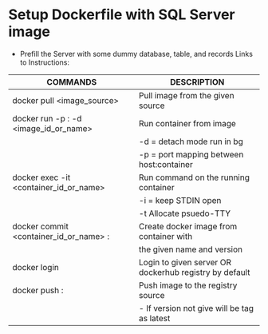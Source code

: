 # Setup Dockerfile with SQL Server image

- Prefill the Server with some dummy database, table, and records
Links to Instructions: 


| COMMANDS                                                    | DESCRIPTION                                            |
|-------------------------------------------------------------|--------------------------------------------------------|
| docker pull <image_source>                                  | Pull image from the given source                       |
| docker run -p <host>:<container> -d <image_id_or_name>      | Run container from image                               |
|                                                             | -d = detach mode run in bg                             |
|                                                             | -p = port mapping between host:container               |
| docker exec -it <container_id_or_name> <shell>              | Run command on the running container                   |
|                                                             | -i = keep STDIN open                                   |
|                                                             | -t Allocate psuedo-TTY                                 |
| docker commit <container_id_or_name> <image-name>:<version> | Create docker image from container with                |
|                                                             | the given name and version                             |
| docker login <server>                                       | Login to given server OR dockerhub registry by default |
| docker push <image-name>:<version>                          | Push image to the registry source                      |
|                                                             | - If version not give will be tag as latest            |
